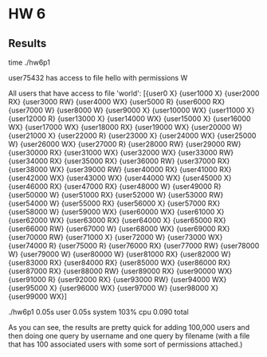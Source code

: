 # HW 6

## Results
time ./hw6p1

user75432 has access to file hello with permissions W

All users that have access to file 'world': [{user0 X} {user1000 X} {user2000 RX} {user3000 RW} {user4000 WX} {user5000 R} {user6000 RX} {user7000 W} {user8000 W} {user9000 X} {user10000 WX} {user11000 X} {user12000 R} {user13000 X} {user14000 WX} {user15000 X} {user16000 WX} {user17000 WX} {user18000 RX} {user19000 WX} {user20000 W} {user21000 X} {user22000 R} {user23000 X} {user24000 WX} {user25000 W} {user26000 WX} {user27000 R} {user28000 RW} {user29000 RW} {user30000 RX} {user31000 WX} {user32000 WX} {user33000 RW} {user34000 RX} {user35000 RX} {user36000 RW} {user37000 RX} {user38000 WX} {user39000 RW} {user40000 RX} {user41000 RX} {user42000 WX} {user43000 WX} {user44000 WX} {user45000 X} {user46000 RX} {user47000 RX} {user48000 W} {user49000 R} {user50000 W} {user51000 RX} {user52000 W} {user53000 RW} {user54000 W} {user55000 RX} {user56000 X} {user57000 RX} {user58000 W} {user59000 WX} {user60000 WX} {user61000 X} {user62000 WX} {user63000 RX} {user64000 X} {user65000 RX} {user66000 RW} {user67000 W} {user68000 WX} {user69000 RX} {user70000 RW} {user71000 X} {user72000 W} {user73000 WX} {user74000 R} {user75000 R} {user76000 RX} {user77000 RW} {user78000 W} {user79000 W} {user80000 W} {user81000 RX} {user82000 W} {user83000 RX} {user84000 RX} {user85000 WX} {user86000 RX} {user87000 RX} {user88000 RW} {user89000 RX} {user90000 WX} {user91000 R} {user92000 RX} {user93000 RW} {user94000 WX} {user95000 X} {user96000 WX} {user97000 W} {user98000 X} {user99000 WX}]

./hw6p1  0.05s user 0.05s system 103% cpu 0.090 total

As you can see, the results are pretty quick for adding 100,000 users and then doing one query by username and one query by filename (with a file that has 100 associated users with some sort of permissions attached.)